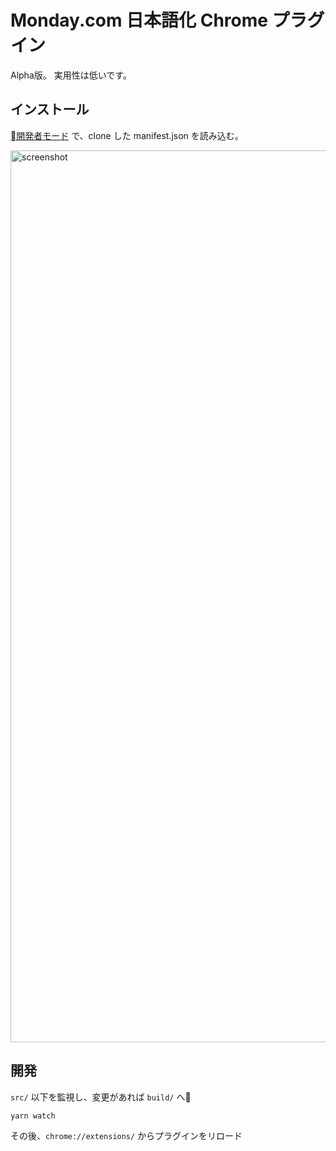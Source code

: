 # Monday.com 日本語化 Chrome プラグイン

Alpha版。 実用性は低いです。

## インストール

[開発者モード](https://qiita.com/suin/items/2b31079056f1356257cb#2-chrome%E3%82%92%E9%96%8B%E7%99%BA%E8%80%85%E3%83%A2%E3%83%BC%E3%83%89%E3%81%AB%E3%81%97%E3%81%A6%E6%8B%A1%E5%BC%B5%E3%82%92%E8%AA%AD%E3%81%BF%E8%BE%BC%E3%82%80) で、clone した manifest.json を読み込む。

<img width="1427" alt="screenshot" src="https://user-images.githubusercontent.com/203797/46783879-ef4d9f00-cd66-11e8-98cf-965e1dc3a37a.png">


## 開発

`src/` 以下を監視し、変更があれば `build/` へ
```sh
yarn watch
```

その後、`chrome://extensions/` からプラグインをリロード